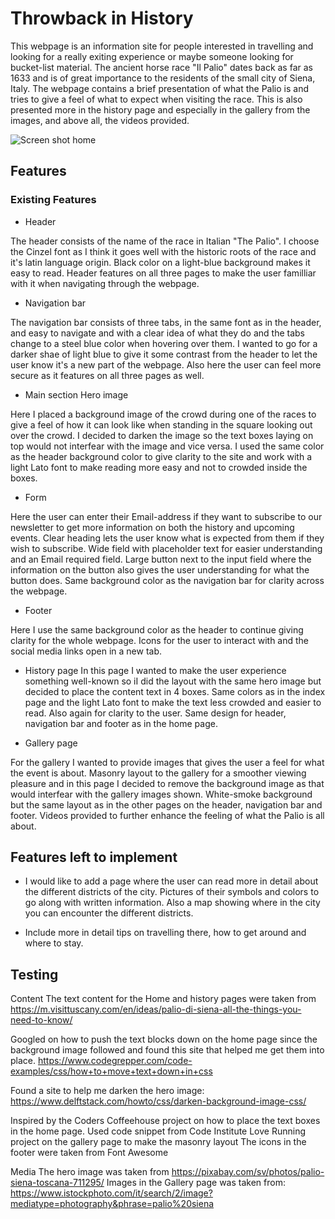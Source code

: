# Throwback in History

This webpage is an information site for people interested in travelling and looking for a really exiting experience or maybe someone looking for bucket-list material.
The ancient horse race "Il Palio" dates back as far as 1633 and is of great importance to the residents of the small city of Siena, Italy. The webpage contains a brief presentation of what the Palio is and tries to give a feel of what to expect when visiting the race. This is also presented more in the history page and especially in the gallery from the images, and above all, the videos provided. 

![Screen shot home](https://github.com/ookale/Throwback-in-history/screen-shots/screen-shot-home.png.)

## Features

### Existing Features

- Header

The header consists of the name of the race in Italian "The Palio". I choose the Cinzel font as I think it goes well with the historic roots of the race and it's latin language origin. Black color on a light-blue background makes it easy to read.
Header features on all three pages to make the user familliar with it when navigating through the webpage. 



- Navigation bar

The navigation bar consists of three tabs, in the same font as in the header, and easy to navigate and with a clear idea of what they do and the tabs change to a steel blue color when hovering over them. I wanted to go for a darker shae of light blue to give it some contrast from the header to let the user know it's a new part of the webpage. Also here the user can feel more secure as it features on all three pages as well. 

- Main section Hero image

Here I placed a background image of the crowd during one of the races to give a feel of how it can look like when standing in the square looking out over the crowd. I decided to darken the image so the text boxes laying on top would not interfear with the image and vice versa. I used the same color as the header background color to give clarity to the site and work with a light Lato font to make reading more easy and not to crowded inside the boxes. 

- Form 

Here the user can enter their Email-address if they want to subscribe to our newsletter to get more information on both the history and upcoming events. 
Clear heading lets the user know what is expected from them if they wish to subscribe. Wide field with placeholder text for easier understanding and an Email required field. Large button next to the input field where the information on the button also gives the user understanding for what the button does. Same background color as the navigation bar for clarity across the webpage. 

- Footer

Here I use the same background color as the header to continue giving clarity for the whole webpage. 
Icons for the user to interact with and the social media links open in a new tab. 


- History page
In this page I wanted to make the user experience something well-known so iI did the layout with the same hero image but decided to place the content text in 4 boxes. Same colors as in the index page and the light Lato font to make the text less crowded and easier to read. Also again for clarity to the user. Same design for header, navigation bar and footer as in the home page. 

- Gallery page

For the gallery I wanted to provide images that gives the user a feel for what the event is about. Masonry layout to the gallery for a smoother viewing pleasure and in this page I decided to remove the background image as that would interfear with the gallery images shown. White-smoke background but the same layout as in the other pages on the header, navigation bar and footer. Videos provided to further enhance the feeling of what the Palio is all about.

## Features left to implement

- I would like to add a page where the user can read more in detail about the different districts of the city. Pictures of their symbols and colors to go along with written information. Also a map showing where in the city you can encounter the different districts. 

- Include more in detail tips on travelling there, how to get around and where to stay. 

## Testing



Content
The text content for the Home and history pages were taken from https://m.visittuscany.com/en/ideas/palio-di-siena-all-the-things-you-need-to-know/

Googled on how to push the text blocks down on the home page since the background image followed and found this site that helped me get them into place. 
https://www.codegrepper.com/code-examples/css/how+to+move+text+down+in+css

Found a site to help me darken the hero image: https://www.delftstack.com/howto/css/darken-background-image-css/

Inspired by the Coders Coffeehouse project on how to place the text boxes in the home page. 
Used code snippet from Code Institute Love Running project on the gallery page to make the masonry layout
The icons in the footer were taken from Font Awesome

Media
The hero image was taken from https://pixabay.com/sv/photos/palio-siena-toscana-711295/
Images in the Gallery page was taken from: https://www.istockphoto.com/it/search/2/image?mediatype=photography&phrase=palio%20siena

